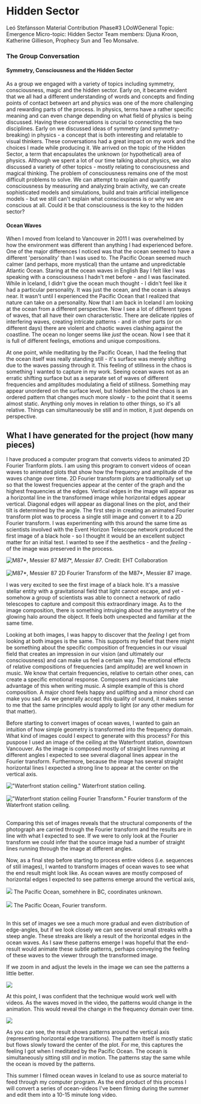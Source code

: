 # Hidden Sector

Leó Stefánsson
Material Contribution 
Phase#3 LOoWGeneral 
Topic: Emergence
Micro-topic: Hidden Sector
Team members: Djuna Kroon, Katherine Gillieson, Prophecy Sun and Teo Monsalve.

### The Group Conversation
#### Symmetry, Consciousness and the Hidden Sector
As a group we engaged with a variety of topics including symmetry, consciousness, magic and the hidden sector. Early on, it became evident that we all had a different understanding of words and concepts and finding points of contact between art and physics was one of the more challenging and rewarding parts of the process. In physics, terms have a rather specific meaning and can even change depending on what field of physics is being discussed. Having these conversations is crucial to connecting the two disciplines. 
Early on we discussed ideas of symmetry (and symmetry-breaking) in physics - a concept that is both interesting and relatable to visual thinkers. These conversations had a great impact on my work and the choices I made while producing it. We arrived on the topic of the Hidden Sector, a term that encapsulates the unknown (or hypothetical) area of physics.
Although we spent a lot of our time talking about physics, we also discussed a variety of other topics - mostly relating to consciousness and magical thinking. The problem of consciousness remains one of the most difficult problems to solve. We can attempt to explain and quantify consciousness by measuring and analyzing brain activity, we can create sophisticated models and simulations, build and train artificial intelligence models - but we still can't explain what consciousness is or why we are conscious at all. Could it be that consciousness is the key to the hidden sector? 
    
#### Ocean Waves
When I moved from Iceland to Vancouver in 2011 I was overwhelmed by how the environment was different than anything I had experienced before. One of the major differences I noticed was that the ocean seemed to have a different 'personality' than I was used to. The Pacific Ocean seemed much calmer (and perhaps, more mystical) than the untame and unpredictable Atlantic Ocean. Staring at the ocean waves in English Bay I felt like I was speaking with a consciousness I hadn't met before - and I was fascinated. While in Iceland, I didn't give the ocean much thought - I didn't feel like it had a particular personality. It was just the ocean, and the ocean is always near. It wasn't until I experienced the Pacific Ocean that I realized that nature can take on a personality. Now that I am back in Iceland I am looking at the ocean from a different perspective. Now I see a lot of different types of waves, that all have their own characteristic. There are delicate ripples of interfering waves, creating intricate patterns - and in other parts (or on different days) there are violent and chaotic waves clashing against the coastline. The ocean no longer seems like *just* the ocean. Now I see that it is full of different feelings, emotions and unique compositions. 

At one point, while meditating by the Pacific Ocean, I had the feeling that the ocean itself was really standing still - it's surface was merely shifting due to the waves passing through it. This feeling of stillness in the chaos is something I wanted to capture in my work. Seeing ocean waves not as an erratic shifting surface but as a separate set of waves of different frequencies and amplitudes modulating a field of stillness. Something may appear unordered on the surface level, but hidden behind the chaos is an ordered pattern that changes much more slowly - to the point that it seems almost static. Anything only moves in relation to other things, so it's all relative. Things can simultaneously be still and in motion, it just depends on perspective. 


## What I have generated for the project (how many pieces)
I have produced a computer program that converts videos to animated 2D Fourier Tranform plots. I am using this program to convert videos of ocean waves to animated plots that show how the frequency and amplitude of the waves change over time. 2D Fourier transform plots are traditionally set up so that the lowest frequencies appear at the center of the graph and the highest frequencies at the edges. Vertical edges in the image will appear as a horizontal line in the transformed image while horizontal edges appear vertical. Diagonal edges will appear as diagonal lines on the plot, and their tilt is determined by the angle. 
The first step in creating an animated Fourier transform plot was to process a single still image and convert it to a 2D Fourier transform. I was experimenting with this around the same time as scientists involved with the Event Horizon Telescope network produced the first image of a black hole - so I thought it would be an excellent subject matter for an initial test. I wanted to see if the aesthetics - and the *feeling* - of the image was preserved in the process.

![M87*, Messier 87](https://cdn.eso.org/images/screen/eso1907a.jpg "Credit:
EHT Collaboration")
*M87**, *Messier 87*. Credit:
EHT Collaboration
<br> </br>
![M87*, Messier 87](output/A-Consensus_full_res_fft_lvls_cntrst_curve_low_res.png "2D Fourier Transform of the M87*, Messier 87 image.")
2D Fourier Transform of the M87*, Messier 87 image.


I was very excited to see the first image of a black hole. It's a massive stellar entity with a gravitational field that light cannot escape, and yet - somehow a group of scientists was able to connect a network of radio telescopes to capture and composit this extraordinary image. As to the image composition, there is something intruiging about the assymetry of the glowing halo around the object. It feels both unexpected and familiar at the same time. 

Looking at both images, I was happy to discover that the *feeling* I get from looking at both images is the same. This supports my belief that there might be something about the specific composition of frequencies in our visual field that creates an impression in our vision (and ultimately our consciousness) and can make us feel a certain way. The emotional effects of relative compositions of frequencies (and amplitude) are well known in music. We know that certain frequencies, relative to certain other ones, can create a specific emotional response. Composers and musicians take advantage of this when writing music. A simple example of this is chord composition. A major chord feels happy and uplifting and a minor chord can make you sad. As we generally accept this quality of sound, it makes sense to me that the same principles would apply to light (or any other medium for that matter).

Before starting to convert images of ocean waves, I wanted to gain an intuition of how simple geometry is transformed into the frequency domain. What kind of images could I expect to generate with this process? For this puspose I used an image of the ceiling at the Waterfront station, downtown Vancouver. As the image is composed mostly of straight lines running at different angles I expected to see several diagonal lines appear in the Fourier transform. Furthermore, because the image has several straight horizontal lines I expected a strong line to appear at the center on the vertical axis. 

!["Waterfront station ceiling."](input/waterfront_ceiling_low_res.jpg "Waterfront station ceiling.")
Waterfront station ceiling.
<br> </br>
!["Waterfront station ceiling Fourier Transform."](output/waterfron_ceiling_fft_levels_low_res.png)
Fourier transform of the Waterfront station ceiling. 
<br> </br>

Comparing this set of images reveals that the structural components of the photograph are carried through the Fourier transform and the results are in line with what I expected to see. If we were to only look at the Fourier transform we could infer that the source image had a number of straight lines running through the image at different angles.

Now, as a final step before starting to process entire videos (i.e. sequences of still images), I wanted to transform images of ocean waves to see what the end result might look like. As ocean waves are mostly composed of horizontal edges I expected to see patterns emerge around the vertical axis,  


![](input/horizon_low_res.jpg)
The Pacific Ocean, somehhere in BC, coordinates unknown.
<br> </br>
![](output/horizon_full_res_fft_levels_low_res.png)
The Pacific Ocean, Fourier transform.
<br> </br>

In this set of images we see a much more gradual and even distribution of edge-angles, but if we look closely we can see several small streaks with a steep angle. These streaks are likely a result of the horizontal edges in the ocean waves. As I saw these patterns emerge I was hopeful that the end-result would animate these subtle patterns, perhaps conveying the feeling of these waves to the viewer through the transformed image. 

If we zoom in and adjust the levels in the image we can see the patterns a little better.

![](output/horizon_full_res_fft_levels_crop_low_res.png)

At this point, I was confident that the technique would work well with videos. As the waves moved in the video, the patterns would change in the animation. This would reveal the change in the frequency domain over time.

![](output/nesid_ocean_short_fft.gif)

As you can see, the result shows patterns around the vertical axis (representing horizontal edge transitions). The pattern itself is mostly static but flows slowly toward the center of the plot. For me, this captures the feeling I got when I meditated by the Pacific Ocean. The ocean is simultaneously sitting still *and* in motion. The patterns stay the same while the ocean is moved by the patterns.

This summer I filmed ocean waves in Iceland to use as source material to feed through my computer program. 
As the end product of this process I will convert a series of ocean-videos I've been filming during the summer and edit them into a 10-15 minute long video. 











